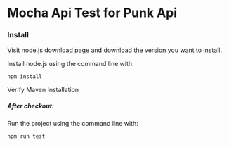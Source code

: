 # Mocha Api Test for Punk Api

### Install

Visit node.js download page and download the version you want to install.

Install node.js using the command line with:

```
npm install
```

Verify Maven Installation

##### After checkout:

Run the project using the command line with:

```
npm run test
```
